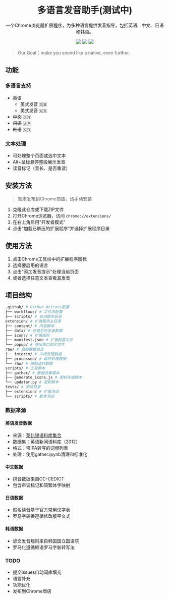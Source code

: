 



<p align="center">
    <h1 align="center" >多语言发音助手(测试中)</h1>
    <p align="center"> 一个Chrome浏览器扩展程序，为多种语言提供发音指导，包括英语、中文、日语和韩语。</p>
        <p align="center">
          <a target="_blank" href="https://www.python.org/downloads/" title="Python version"><img src="https://img.shields.io/badge/python-%3E=_3.10-green.svg"></a>
          <a target="_blank" href="LICENSE" title="License: MIT"><img src="https://img.shields.io/badge/License-MIT-blue.svg"></a>
          <a target="_blank" href="https://chrome.google.com/webstore/detail/multilingual-pronunciation-assistant/your-extension-id" title="Chrome Extension"><img src="https://img.shields.io/badge/Chrome-Extension-orange.svg"></a>
</p>


> Our Goal：make you sound like a native, even further.



## 功能

### 多语言支持
  - 英语
    - 英式发音 🇬🇧
    - 美式发音 🇺🇸
  - ~~中文~~ 🇨🇳
  - ~~日语~~ 🇯🇵
  - ~~韩语~~ 🇰🇷


### 文本处理
  - 可处理整个页面或选中文本
  - Alt+鼠标悬停整段展示发音
  - 读音标记（音长、是否重读）


## 安装方法

> 暂未发布到Chrome商店，请手动安装

1. 克隆此仓库或下载ZIP文件
2. 打开Chrome浏览器，访问 `chrome://extensions/`
3. 在右上角启用"开发者模式"
4. 点击"加载已解压的扩展程序"并选择扩展程序目录

## 使用方法

1. 点击Chrome工具栏中的扩展程序图标
2. 选择要启用的语言
3. 点击"添加发音提示"处理当前页面
4. 或者选择任意文本查看其发音

## 项目结构

```bash
.github/ # GitHub Actions配置
├── workflows/ # 工作流配置
├── scripts/ # 自动脚本目录
extension/ # 扩展程序主目录
├── content/ # 内容脚本
├── data/ # 处理后的发音数据
├── icons/ # 扩展图标
├── manifest.json # 扩展配置文件
└── popup/ # 弹出窗口相关文件
raw/ # 原始数据目录
├── interim/ # 中间处理数据
├── processed/ # 最终处理数据
└── raw/ # 原始语料数据
scripts/ # 工具脚本
├── gather/ # 数据收集脚本
├── generate_icons.js # 图标生成脚本
└── updater.py # 更新脚本
tests/ # 测试目录
├── extension/ # 扩展测试
└── scripts/ # 脚本测试

```



### 数据来源

#### 英语发音数据
- 来源：[莱比锡语料库集合](https://wortschatz.uni-leipzig.de/en/download/English)
- 数据集：英语新闻语料库（2012）
- 格式：带IPA转写的词频列表
- 处理：使用gather.ipynb清理和标准化

#### 中文数据
- 拼音数据来自CC-CEDICT
- 包含声调标记和简繁体字映射

#### 日语数据
- 假名读音基于官方常用汉字表
- 罗马字转换遵循修改版平文式

#### 韩语数据
- 谚文发音规则来自韩国国立国语院
- 罗马化遵循韩语罗马字新转写法



### TODO

- 提交issues自动词库填充
- 语言补充
- 功能优化
- 发布到Chrome商店

